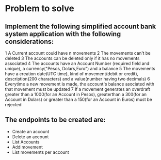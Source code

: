 # Problem to solve

## Implement the following simplified account bank system application with the following considerations:

1 A Current account could have n movements
2 The movements can't be deleted
3 The accounts can be deleted only if it has no movements associated
4 The accounts have an Account Number (required field and unique), a currency("Pesos, Dolars,Euro") and a balance
5 The movements have a creation date(UTC time), kind of movement(debit or credit), description(200 characters) and a value(number having two decimals)
6 Everytime a new movement is  made, the account's balance asociated with that movement must be updated
7 If a movement generates an overdraft greater than a 1000(for an Account in Pesos), greaterthan a 300(for an Account in Dolars) or greater than a 150(for an Account in Euros) must be rejected

## The endpoints to be created are:

* Create an account
* Delete an account
* List Accounts
* Add movement
* List movements per account
